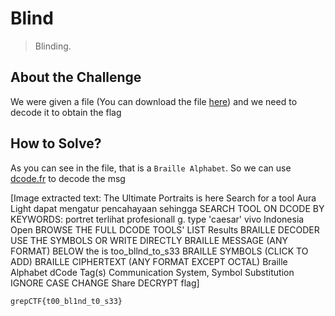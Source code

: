 # Blind
> Blinding.

## About the Challenge
We were given a file (You can download the file [here](blind.txt)) and we need to decode it to obtain the flag

## How to Solve?
As you can see in the file, that is a `Braille Alphabet`. So we can use [dcode.fr](https://www.dcode.fr/braille-alphabet) to decode the msg


[Image extracted text: The Ultimate Portraits is here
Search for a tool
Aura Light dapat mengatur pencahayaan sehingga
SEARCH
TOOL ON DCODE BY KEYWORDS:
portret terlihat profesionall
g. type 'caesar'
vivo Indonesia
Open
BROWSE THE FULL DCODE TOOLS' LIST
Results
BRAILLE DECODER
USE THE SYMBOLS OR WRITE DIRECTLY
BRAILLE MESSAGE (ANY FORMAT) BELOW
the
is
too_bllnd_to_s33
BRAILLE SYMBOLS (CLICK TO ADD)
BRAILLE CIPHERTEXT (ANY FORMAT EXCEPT OCTAL)
Braille Alphabet
dCode
Tag(s)
Communication System, Symbol Substitution
IGNORE CASE CHANGE
Share
DECRYPT
flag]


```
grepCTF{t00_bl1nd_t0_s33}
```